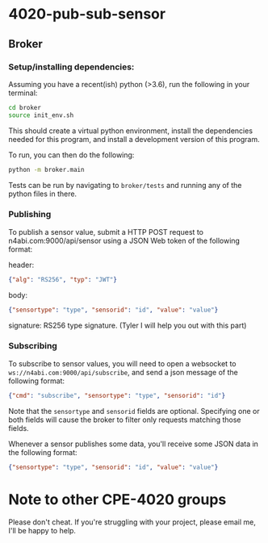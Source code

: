 # 4020-pub-sub-sensor

## Broker

### Setup/installing dependencies:
Assuming you have a recent(ish) python (>3.6), run the following in your terminal:
```bash
cd broker
source init_env.sh
```
This should create a virtual python environment, install the dependencies needed for this program, and install a development version of this program.

To run, you can then do the following:
```bash
python -m broker.main
```

Tests can be run by navigating to `broker/tests` and running any of
the python files in there.

### Publishing

To publish a sensor value, submit a HTTP POST request to n4abi.com:9000/api/sensor using a JSON Web token of the following format:

header:
```json
{"alg": "RS256", "typ": "JWT"}
```
body:
```json
{"sensortype": "type", "sensorid": "id", "value": "value"}
```
signature:
RS256 type signature. (Tyler I will help you out with this part)

### Subscribing

To subscribe to sensor values, you will need to open a websocket to `ws://n4abi.com:9000/api/subscribe`, and send a json message of the following format:

```json
{"cmd": "subscribe", "sensortype": "type", "sensorid": "id"}
```

Note that the `sensortype` and `sensorid` fields are optional. Specifying one or both fields will cause the broker to filter only requests matching those fields. 

Whenever a sensor publishes some data, you'll receive some JSON data in the following format:
```json
{"sensortype": "type", "sensorid": "id", "value": "value"}
```


# Note to other CPE-4020 groups

Please don't cheat. If you're struggling with your project, please email me, I'll be happy to help.
